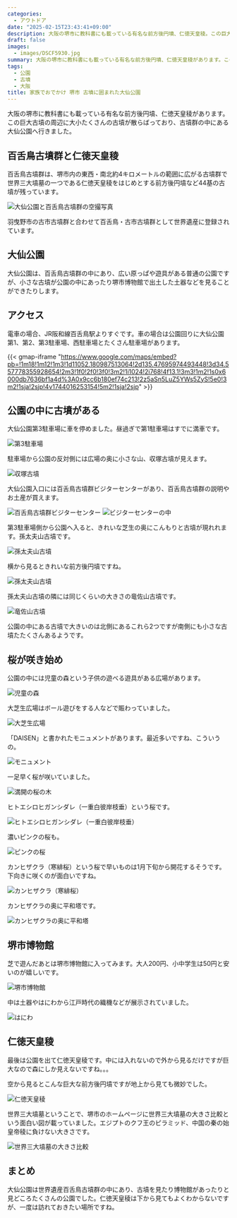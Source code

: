```yaml
---
categories:
  - アウトドア
date: "2025-02-15T23:43:41+09:00"
description: 大阪の堺市に教科書にも載っている有名な前方後円墳、仁徳天皇稜。この巨大古墳と周辺に散らばる大小たくさんの古墳群の中にある大仙公園をご紹介します。
draft: false
images:
  - images/DSCF5930.jpg
summary: 大阪の堺市に教科書にも載っている有名な前方後円墳、仁徳天皇稜があります。この巨大古墳の周辺に大小たくさんの古墳が散らばっており、古墳群の中にある大仙公園へ行きました。
tags:
  - 公園
  - 古墳
  - 大阪
title: 家族でおでかけ 堺市 古墳に囲まれた大仙公園
---
```


大阪の堺市に教科書にも載っている有名な前方後円墳、仁徳天皇稜があります。この巨大古墳の周辺に大小たくさんの古墳が散らばっており、古墳群の中にある大仙公園へ行きました。

## 百舌鳥古墳群と仁徳天皇稜

百舌鳥古墳群は、堺市内の東西・南北約4キロメートルの範囲に広がる古墳群で世界三大墳墓の一つである仁徳天皇稜をはじめとする前方後円墳など44基の古墳が残っています。

![大仙公園と百舌鳥古墳群の空撮写真](./images/jyoukuu1s-.jpg)

羽曳野市の古市古墳群と合わせて百舌鳥・古市古墳群として世界遺産に登録されています。

## 大仙公園

大仙公園は、百舌鳥古墳群の中にあり、広い原っぱや遊具がある普通の公園ですが、小さな古墳が公園の中にあったり堺市博物館で出土した土器などを見ることができたりします。

## アクセス

電車の場合、JR阪和線百舌鳥駅よりすぐです。車の場合は公園回りに大仙公園第1、第2、第3駐車場、西駐車場とたくさん駐車場があります。

{{< gmap-iframe "https://www.google.com/maps/embed?pb=!1m18!1m12!1m3!1d11052.180987513064!2d135.47695974493448!3d34.557778355928654!2m3!1f0!2f0!3f0!3m2!1i1024!2i768!4f13.1!3m3!1m2!1s0x6000db7636bf1a4d%3A0x9cc6b180ef74c213!2z5aSn5LuZ5YWs5ZyS!5e0!3m2!1sja!2sjp!4v1744016253154!5m2!1sja!2sjp" >}}

## 公園の中に古墳がある

大仙公園第3駐車場に車を停めました。昼過ぎで第1駐車場はすでに満車です。

![第3駐車場](./images/IMG_20220321_121353.jpg)

駐車場から公園の反対側には広場の奥に小さな山、収塚古墳が見えます。

![収塚古墳](./images/IMG_20220321_121515.jpg)

大仙公園入口には百舌鳥古墳群ビジターセンターがあり、百舌鳥古墳群の説明やお土産が買えます。

![百舌鳥古墳群ビジターセンター](./images/IMG_20220321_121751.jpg)
![ビジターセンターの中](./images/IMG_20220321_121818.jpg)

第3駐車場側から公園へ入ると、きれいな芝生の奥にこんもりと古墳が現れれます。孫太夫山古墳です。

![孫太夫山古墳](./images/IMG_20220321_122223.jpg)

横から見るときれいな前方後円墳ですね。

![孫太夫山古墳](./images/IMG_20220321_124636.jpg)

孫太夫山古墳の隣には同じくらいの大きさの竜佐山古墳です。

![竜佐山古墳](./images/IMG_20220321_125003.jpg)

公園の中にある古墳で大きいのは北側にあるこれら2つですが南側にも小さな古墳たたくさんあるようです。

## 桜が咲き始め

公園の中には児童の森という子供の遊べる遊具がある広場があります。

![児童の森](./images/IMG_20220321_125736.jpg)

大芝生広場はボール遊びをする人などで賑わっていました。

![大芝生広場](./images/DSCF5937.jpg)

「DAISEN」と書かれたモニュメントがあります。最近多いですね、こういうの。

![モニュメント](./images/DSCF5930.jpg)

一足早く桜が咲いていました。

![満開の桜の木](./images/DSCF5923.jpg)

ヒトエシロヒガンシダレ（一重白彼岸枝垂）という桜です。

![ヒトエシロヒガンシダレ（一重白彼岸枝垂）](./images/DSCF5925.jpg)

濃いピンクの桜も。

![ピンクの桜](./images/DSCF5931.jpg)

カンヒザクラ（寒緋桜）という桜で早いものは1月下旬から開花するそうです。下向きに咲くのが面白いですね。

![カンヒザクラ（寒緋桜）](./images/DSCF5932.jpg)

カンヒザクラの奥に平和塔です。

![カンヒザクラの奥に平和塔](./images/DSCF5934.jpg)

## 堺市博物館

芝で遊んだあとは堺市博物館に入ってみます。大人200円、小中学生は50円と安いのが嬉しいです。

![堺市博物館](./images/IMG_20220321_150232.jpg)

中は土器やはにわから江戸時代の織機などが展示されていました。

![はにわ](./images/IMG_20220321_143933.jpg)

## 仁徳天皇稜

最後は公園を出て仁徳天皇稜です。中には入れないので外から見るだけですが巨大なので森にしか見えないですね。。。

空から見るとこんな巨大な前方後円墳ですが地上から見ても微妙でした。

![仁徳天皇稜](./images/IMG_20220321_150519.jpg)

世界三大墳墓ということで、堺市のホームページに世界三大墳墓の大きさ比較という面白い図が載っていました。エジプトのクフ王のピラミッド、中国の秦の始皇帝稜に負けない大きさです。

![世界三大墳墓の大きさ比較](./images/1_hikaku.gif)

## まとめ

大仙公園は世界遺産百舌鳥古墳群の中にあり、古墳を見たり博物館があったりと見どころたくさんの公園でした。仁徳天皇稜は下から見てもよくわからないですが、一度は訪れておきたい場所ですね。
